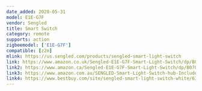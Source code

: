 ```yaml
---
date_added: 2020-05-31
model: E1E-G7F
vendor: Sengled
title: Smart Switch
category: remote
supports: action
zigbeemodel: ['E1E-G7F']
compatible: [z2m]
mlink: https://us.sengled.com/products/sengled-smart-light-switch
link: https://www.amazon.co.uk/Sengled-E1E-G7F-Smart-Light-Switch/dp/B07QHDV5S4
link2: https://www.amazon.ca/Sengled-E1E-G7F-Smart-Light-Switch/dp/B07QHDV5S4
link3: https://www.amazon.com.au/SENGLED-Smart-Light-Switch-hub-Included/dp/B084JH44TY/
link4: https://www.bestbuy.com/site/sengled-smart-light-switch-white/6340420.p?skuId=6340420&intl=nosplash
---
```

